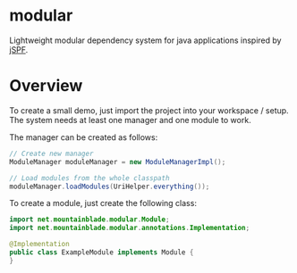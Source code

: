# modular
Lightweight modular dependency system for java applications inspired by [jSPF](https://code.google.com/p/jspf).

# Overview
To create a small demo, just import the project into your workspace / setup. The system needs at least one manager and
one module to work.

The manager can be created as follows:
```java
// Create new manager
ModuleManager moduleManager = new ModuleManagerImpl();

// Load modules from the whole classpath
moduleManager.loadModules(UriHelper.everything());
```

To create a module, just create the following class:
```java
import net.mountainblade.modular.Module;
import net.mountainblade.modular.annotations.Implementation;

@Implementation
public class ExampleModule implements Module {
}
```
